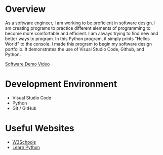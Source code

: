 # Overview

As a software engineer, I am working to be proficient in software design. I am creating programs to practice different elements of programming to become more comfortable and efficient. I am always trying to find new and better ways to program. In this Python program, it simply prints "Hellos World" to the console. I made this program to begin my software design portfolio. It demonstrates the use of Visual Studio Code, Github, and Python.


[Software Demo Video](https://youtu.be/vze_ytnct40)

# Development Environment

* Visual Studio Code
* Python 
* Git / GitHub


# Useful Websites

* [W3Schools](https://www.w3schools.com/python/)
* [Learn Python](https://www.learnpython.org/en/Hello,_World!)